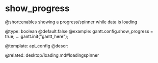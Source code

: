 show_progress
=============
@short:enables showing a progress/spinner while data is loading 
	

@type: boolean
@default:false
@example:
gantt.config.show_progress = true;
...
gantt.init("gantt_here");

@template:	api_config
@descr:

@related:
	desktop/loading.md#loadingspinner
